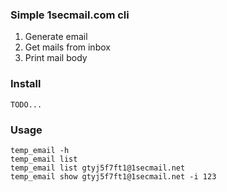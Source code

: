 ### Simple 1secmail.com cli
1) Generate email
2) Get mails from inbox
3) Print mail body

### Install

`TODO...`

### Usage
```shell
temp_email -h
temp_email list
temp_email list gtyj5f7ft1@1secmail.net
temp_email show gtyj5f7ft1@1secmail.net -i 123
```
